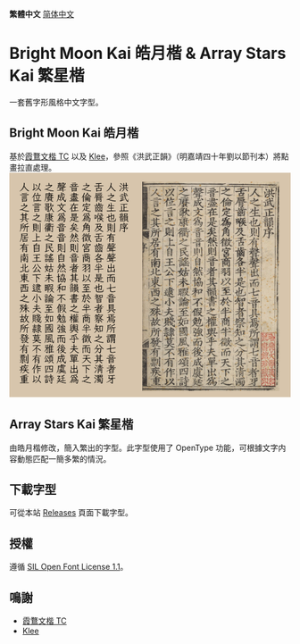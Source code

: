 **繁體中文** [简体中文](README-SC.md)
# Bright Moon Kai 皓月楷 & Array Stars Kai 繁星楷
一套舊字形風格中文字型。

## Bright Moon Kai 皓月楷
基於[霞鶩文楷 TC](https://github.com/lxgw/LxgwWenkaiTC) 以及 [Klee](https://github.com/fontworks-fonts/Klee)，參照《洪武正韻》（明嘉靖四十年劉以節刊本）將點畫拉直處理。  
![image](./pictures/picture001.png)  

## Array Stars Kai 繁星楷
由皓月楷修改，簡入繁出的字型。此字型使用了 OpenType 功能，可根據文字内容動態匹配一簡多繁的情況。

## 下載字型
可從本站 [Releases](../../releases) 頁面下載字型。

## 授權
遵循 [SIL Open Font License 1.1](./LICENSE.txt)。

## 鳴謝
* [霞鶩文楷 TC](https://github.com/lxgw/LxgwWenkaiTC)
* [Klee](https://github.com/fontworks-fonts/Klee)

